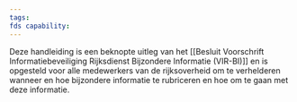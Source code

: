 ```yaml
---
tags: 
fds capability:
---
```

Deze handleiding is een beknopte uitleg van het [[Besluit Voorschrift Informatiebeveiliging Rijksdienst Bijzondere Informatie (VIR-BI)]] en is opgesteld voor alle medewerkers van de rijksoverheid om te verhelderen wanneer en hoe bijzondere informatie te rubriceren en hoe om te gaan met deze informatie.
